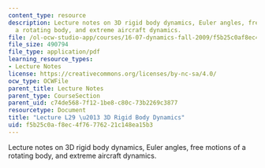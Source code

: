 ```yaml
---
content_type: resource
description: Lecture notes on 3D rigid body dynamics, Euler angles, free motions of
  a rotating body, and extreme aircraft dynamics.
file: /ol-ocw-studio-app/courses/16-07-dynamics-fall-2009/f5b25c0af8ec4f76776221c148ea15b3_MIT16_07F09_Lec29.pdf
file_size: 490794
file_type: application/pdf
learning_resource_types:
- Lecture Notes
license: https://creativecommons.org/licenses/by-nc-sa/4.0/
ocw_type: OCWFile
parent_title: Lecture Notes
parent_type: CourseSection
parent_uid: c74de568-7f12-1be8-c80c-73b2269c3877
resourcetype: Document
title: "Lecture L29 \u2013 3D Rigid Body Dynamics"
uid: f5b25c0a-f8ec-4f76-7762-21c148ea15b3
---
```

Lecture notes on 3D rigid body dynamics, Euler angles, free motions of a rotating body, and extreme aircraft dynamics.